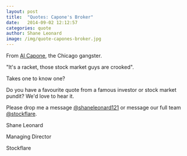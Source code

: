 ```yaml
---
layout: post
title:  "Quotes: Capone's Broker"
date:   2014-09-02 12:12:57
categories: quote
author: Shane Leonard
image: /img/quote-capones-broker.jpg
---
```


From [Al Capone](http://en.wikipedia.org/wiki/Al_Capone), the Chicago gangster.

"It's a racket, those stock market guys are crooked".

Takes one to know one?

Do you have a favourite quote from a famous investor or stock market pundit? We'd love to hear it.

Please drop me a message [@shaneleonard121](https://twitter.com/shaneleonard121) or message our full team [@stockflare](https://twitter.com/stockflare).

Shane Leonard

Managing Director

Stockflare